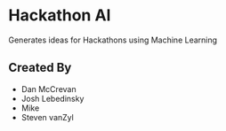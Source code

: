 # Hackathon AI

Generates ideas for Hackathons using Machine Learning

## Created By

- Dan McCrevan
- Josh Lebedinsky
- Mike
- Steven vanZyl
